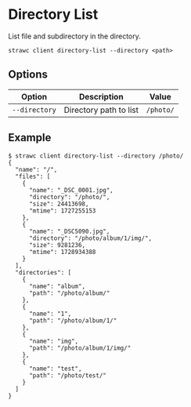 # Directory List

List file and subdirectory in the directory.

```shell
strawc client directory-list --directory <path>
```

## Options

| Option        | Description                    | Value   |
|---------------|--------------------------------|---------|
| `--directory` | Directory path to list         | `/photo/` |

## Example

```shell
$ strawc client directory-list --directory /photo/
{
  "name": "/",
  "files": [
    {
      "name": "_DSC_0001.jpg",
      "directory": "/photo/",
      "size": 24413698,
      "mtime": 1727255153
    },
    {
      "name": "_DSC5090.jpg",
      "directory": "/photo/album/1/img/",
      "size": 9281236,
      "mtime": 1728934388
    }
  ],
  "directories": [
    {
      "name": "album",
      "path": "/photo/album/"
    },
    {
      "name": "1",
      "path": "/photo/album/1/"
    },
    {
      "name": "img",
      "path": "/photo/album/1/img/"
    },
    {
      "name": "test",
      "path": "/photo/test/"
    }
  ]
}
```

